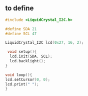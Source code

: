 ## to define

```C++
#include <LiquidCrystal_I2C.h>
```
```C++
#define SDA 21
#define SCL 47
```
```C++
LiquidCrystal_I2C lcd(0x27, 16, 2);
```
```C++
 void setup(){
  lcd.init(SDA, SCL);
  lcd.backlight();
}
```
```C++
void loop(){
lcd.setCursor(0, 0);
lcd.print(" ");
}
```

